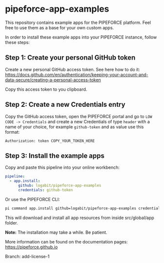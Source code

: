 # pipeforce-app-examples

This repository contains example apps for the PIPEFORCE platform. Feel free to use them as a base for your own custom apps.

In order to install these example apps into your PIPEFORCE instance, follow these steps:

## Step 1: Create your personal GitHub token

Create a new personal GitHub access token. See here how to do it:
https://docs.github.com/en/authentication/keeping-your-account-and-data-secure/creating-a-personal-access-token 

Copy this access token to you clipboard.

## Step 2: Create a new Credentials entry

Copy the GitHub access token, open the PIPEFORCE portal and go to `LOW CODE -> Credentials` and create a new Credentials of type `header` with a name of your choice, for example `github-token` and as value use this format:

```
Authorization: token COPY_YOUR_TOKEN_HERE
```

## Step 3: Install the example apps

Copy and paste this pipeline into your online workbench:

```yaml
pipeline:
  - app.install:
      github: logabit/pipeforce-app-examples
      credentials: github-token
```

Or use the PIPEFORCE CLI:

```bash
pi command app.install github=logabit/pipeforce-app-examples credentials=github-token
```

This will download and install all app resources from inside src/global/app folder.

**Note:** The installation may take a while. Be patient.

More information can be found on the documentation pages: https://pipeforce.github.io 

Branch: add-license-1
